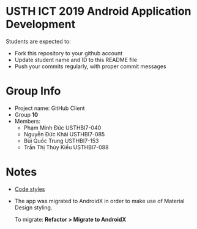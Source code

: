 USTH ICT 2019 Android Application Development
=====================================================

Students are expected to:

* Fork this repository to your github account
* Update student name and ID to this README file
* Push your commits regularly, with proper commit messages

Group Info
=======================

* Project name: GitHub Client
* Group **10**
* Members:
    * Phạm Minh Đức USTHBI7-040
    * Nguyễn Đức Khải USTHBI7-085
    * Bùi Quốc Trung USTHBI7-153
    * Trần Thị Thúy Kiều USTHBI7-088

Notes
=======================
* [Code styles](../master/project_and_code_guidelines.md)
* The app was migrated to AndroidX in order to make use of Material Design styling.

  To migrate: **Refactor > Migrate to AndroidX**
